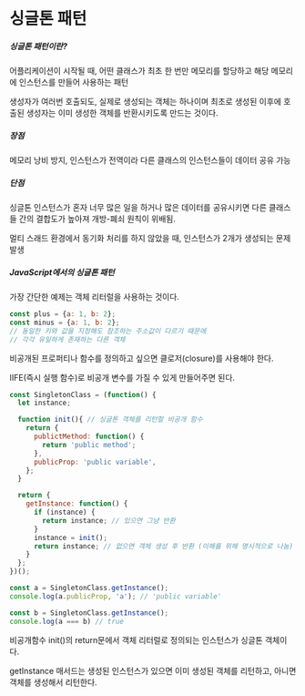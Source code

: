# 싱글톤 패턴

##### 싱글톤 패턴이란?

어플리케이션이 시작될 때, 어떤 클래스가 최초 한 번만 메모리를 할당하고 해당 메모리에 인스턴스를 만들어 사용하는 패턴

생성자가 여러번 호출되도, 실제로 생성되는 객체는 하나이며 최초로 생성된 이후에 호출된 생성자는 이미 생성한 객체를 반환시키도록 만드는 것이다. 

##### 장점

메모리 낭비 방지, 인스턴스가 전역이라 다른 클래스의 인스턴스들이 데이터 공유 가능

##### 단점

싱글톤 인스턴스가 혼자 너무 많은 일을 하거나 많은 데이터를 공유시키면 다른 클래스들 간의 결합도가 높아져 개방-폐쇠 원칙이 위배됨.

멀티 스래드 환경에서 동기화 처리를 하지 않았을 때, 인스턴스가 2개가 생성되는 문제 발생

##### JavaScript에서의 싱글톤 패턴

가장 간단한 예제는 객체 리터럴을 사용하는 것이다.

```javascript
const plus = {a: 1, b: 2};
const minus = {a: 1, b: 2};
// 동일한 키와 값을 지정해도 참조하는 주소값이 다르기 때문에
// 각각 유일하게 존재하는 다른 객체
```

비공개된 프로퍼티나 함수를 정의하고 싶으면 클로저(closure)를 사용해야 한다.

IIFE(즉시 실행 함수)로 비공개 변수를 가질 수 있게 만들어주면 된다.

```javascript
const SingletonClass = (function() {
  let instance;

  function init(){ // 싱글톤 객체를 리턴할 비공개 함수
    return {
      publictMethod: function() {
        return 'public method';
      },
      publicProp: 'public variable',
    };
  }

  return {
    getInstance: function() {
      if (instance) {
        return instance; // 있으면 그냥 반환
      }
      instance = init();
      return instance; // 없으면 객체 생성 후 반환 (이해를 위해 명시적으로 나눔)
    }
  };
})();

const a = SingletonClass.getInstance();
console.log(a.publicProp, 'a'); // 'public variable'

const b = SingletonClass.getInstance();
console.log(a === b) // true
```

비공개함수 init()의 return문에서 객체 리터럴로 정의되는 인스턴스가 싱글톤 객체이다.

getInstance 매서드는 생성된 인스턴스가 있으면 이미 생성된 객체를 리턴하고, 아니면 객체를 생성해서 리턴한다.
